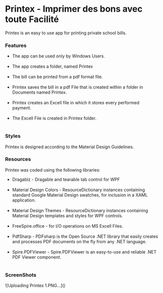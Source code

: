 <h1>Printex - Imprimer des bons avec toute Facilité</h1>
<p>Printex is an easy to use app for printing private school bills.</p>

<h3>Features</h3>
<ul>
	<li>The app can be used only by Windows Users.</li><br>
	<li>The app creates a folder, named Printex</li><br>
	<li>The bill can be printed from a pdf format file.</li><br>
	<li>Printex saves the bill in a pdf File that is created within a folder in Documents named Printex.</li><br>
	<li>Printex creates an Excell file in which it stores every performed payment.</li><br>
	<li>The Excell File is created in Printex folder.</li><br>
</ul>

<h3>Styles</h3>

Printex is designed according to the Material Design Guidelines.

<h3>Resources

</h3>

Printex was coded using the following libraries:
<ul>
	<li>Dragablz - Dragable and tearable tab control for WPF</li><br>
	<li>Material Design Colors - ResourceDictionary instances containing standard Google Material Design swatches, for inclusion in a XAML application.</li><br>
	<li>Material Design Themes - ResourceDictionary instances containing Material Design templates and styles for WPF controls.</li><br>
	<li>FreeSpire.office - for I/O operations on MS Excell Files.</li><br>
	<li>PdfSharp - PDFsharp is the Open Source .NET library that easily creates and processes PDF documents on the fly from any .NET language.</li><br>
	<li>Spire.PDFViewer - Spire.PDFViewer is an easy-to-use and reliable .NET PDF Viewer component.</li><br>
</ul>

<h3>ScreenShots</h3>
![Uploading Printex 1.PNG…]()


